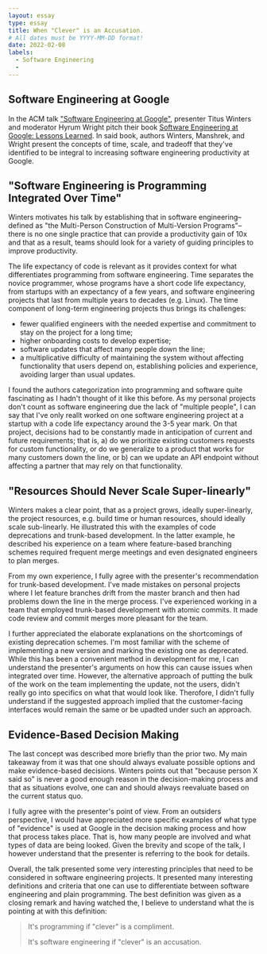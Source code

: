 ```yaml
---
layout: essay
type: essay
title: When "Clever" is an Accusation.
# All dates must be YYYY-MM-DD format!
date: 2022-02-08
labels:
  - Software Engineering
  - 
---
```


## Software Engineering at Google

In the ACM talk ["Software Engineering at Google"](https://event.on24.com/wcc/r/3575531/4C344A986E282927530C2ADB81F1F8CC?partnerref=vip), presenter Titus Winters and moderator Hyrum Wright pitch their book [Software Engineering at Google: Lessons Learned](https://www.amazon.com/Software-Engineering-Google-Lessons-Programming/dp/1492082791). In said book, authors Winters, Manshrek, and Wright present the concepts of time, scale, and tradeoff that they've identified to be integral to increasing software engineering productivity at Google. 

## "Software Engineering is Programming Integrated Over Time"
Winters motivates his talk by establishing that in software engineering–defined as "the Multi-Person Construction of Multi-Version Programs"–there is no one single practice that can provide a productivity gain of 10x and that as a result, teams should look for a variety of guiding principles to improve productivity. 

The life expectancy of code is relevant as it provides context for what differentiates programming from software engineering. Time separates the novice programmer, whose programs have a short code life expectancy, from startups with an expectancy of a few years, and software engineering projects that last from multiple years to decades (e.g. Linux). The time component of long-term engineering projects thus brings its challenges:
- fewer qualified engineers with the needed expertise and commitment to stay on the project for a long time;
- higher onboarding costs to develop expertise;
- software updates that affect many people down the line;
- a multiplicative difficulty of maintaining the system without affecting functionality that users depend on, establishing policies and experience, avoiding larger than usual updates. 

I found the authors categorization into programming and software quite fascinating as I hadn't thought of it like this before. As my personal projects don't count as software engineering due the lack of "multiple people", I can say that I've only reallt worked on one software engineering project at a startup with a code life expectancy around the 3-5 year mark. On that project, decisions had to be constantly made in anticipation of current and future requirements; that is, a) do we prioritize existing customers requests for custom functionality, or do we generalize to a product that works for many customers down the line, or b) can we update an API endpoint without affecting a partner that may rely on that functionality. 

## "Resources Should Never Scale Super-linearly"
Winters makes a clear point, that as a project grows, ideally super-linearly, the project resources, e.g. build time or human resources, should ideally scale sub-linearly. He illustrated this with the examples of code deprecations and trunk-based development. In the latter example, he described his experience on a team where feature-based branching schemes required frequent merge meetings and even designated engineers to plan merges.

From my own experience, I fully agree with the presenter's recommendation for trunk-based development. I've made mistakes on personal projects where I let feature branches drift from the master branch and then had problems down the line in the merge process. I've experienced working in a team that employed trunk-based development with atomic commits. It made code review and commit merges more pleasant for the team. 

I further appreciated the elaborate explanations on the shortcomings of existing deprecation schemes. I'm most familiar with the scheme of implementing a new version and marking the existing one as deprecated. While this has been a convenient method in development for me, I can understand the presenter's arguments on how this can cause issues when integrated over time. However, the alternative approach of putting the bulk of the work on the team implementing the update, not the users, didn't really go into specifics on what that would look like. Therofore, I didn't fully understand if the suggested approach implied that the customer-facing interfaces would remain the same or be upadted under such an approach.

## Evidence-Based Decision Making 

The last concept was described more briefly than the prior two. My main takeaway from it was that one should always evaluate possible options and make evidence-based decisions. Winters points out that "because person X said so" is never a good enough reason in the decision-making process and that as situations evolve, one can and should always reevaluate based on the current status quo.

I fully agree with the presenter's point of view. From an outsiders perspective, I would have appreciated more specific examples of what type of "evidence" is used at Google in the decision making process and how that process takes place. That is, how many people are involved and what types of data are being looked. Given the brevity and scope of the talk, I however understand that the presenter is referring to the book for details.

Overall, the talk presented some very interesting principles that need to be considered in software engineering projects. It presented many interesting definitions and criteria that one can use to differentiate between software engineering and plain programming. The best definition was given as a closing remark and having watched the, I believe to understand what the is pointing at with this definition:

> It's programming if "clever" is a compliment. 
> 
> It's software engineering if "clever" is an accusation. 

